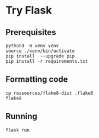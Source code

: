# Try Flask

## Prerequisites

    python3 -m venv venv
    source ./venv/bin/activate
    pip install  --upgrade pip
    pip install -r requirements.txt

## Formatting code

    cp ressources/flake8-dist .flake8
    flake8


## Running

    flask run
